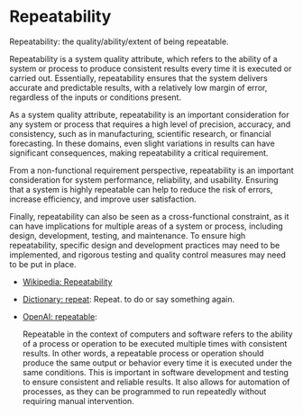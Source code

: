 # Repeatability

Repeatability: the quality/ability/extent of being repeatable.

<div data-chatgpt-prompt="explain repeatability (system quality attribute, cross-functional constraint, non-functional requirement)">Repeatability is a system quality attribute, which refers to the ability of a system or process to produce consistent results every time it is executed or carried out. Essentially, repeatability ensures that the system delivers accurate and predictable results, with a relatively low margin of error, regardless of the inputs or conditions present.

As a system quality attribute, repeatability is an important consideration for any system or process that requires a high level of precision, accuracy, and consistency, such as in manufacturing, scientific research, or financial forecasting. In these domains, even slight variations in results can have significant consequences, making repeatability a critical requirement.

From a non-functional requirement perspective, repeatability is an important consideration for system performance, reliability, and usability. Ensuring that a system is highly repeatable can help to reduce the risk of errors, increase efficiency, and improve user satisfaction.

Finally, repeatability can also be seen as a cross-functional constraint, as it can have implications for multiple areas of a system or process, including design, development, testing, and maintenance. To ensure high repeatability, specific design and development practices may need to be implemented, and rigorous testing and quality control measures may need to be put in place.</div>

* [Wikipedia: Repeatability](https://wikipedia.org/wiki/Repeatability)

* [Dictionary: repeat](https://www.dictionary.com/browse/repeat): Repeat. to do or say something again.

* [OpenAI: repeatable](https:://openai.com): <div data-chatgpt-prompt="define repeatable (computers and software)">Repeatable in the context of computers and software refers to the ability of a process or operation to be executed multiple times with consistent results. In other words, a repeatable process or operation should produce the same output or behavior every time it is executed under the same conditions. This is important in software development and testing to ensure consistent and reliable results. It also allows for automation of processes, as they can be programmed to run repeatedly without requiring manual intervention.</div>

